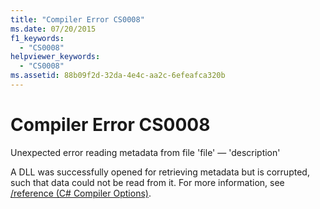```yaml
---
title: "Compiler Error CS0008"
ms.date: 07/20/2015
f1_keywords: 
  - "CS0008"
helpviewer_keywords: 
  - "CS0008"
ms.assetid: 88b09f2d-32da-4e4c-aa2c-6efeafca320b
---
```

# Compiler Error CS0008
Unexpected error reading metadata from file 'file' — 'description'  
  
 A DLL was successfully opened for retrieving metadata but is corrupted, such that data could not be read from it. For more information, see [/reference (C# Compiler Options)](../language-reference/compiler-options/reference-compiler-option.md).
